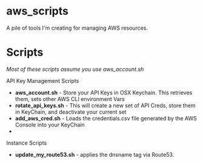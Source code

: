 # aws_scripts

A pile of tools I'm creating for managing AWS resources. 

Scripts
=======
*Most of these scripts assume you use aws_account.sh*

API Key Management Scripts
* **aws_account.sh** - Store your API Keys in OSX Keychain. This retrieves them, sets other AWS CLI environment Vars
* **rotate_api_keys.sh** - This will create a new set of API Creds, store them in KeyChain, and deactivate your current set
* **add_aws_cred.sh** - Loads the credentials.csv file generated by the AWS Console into your KeyChain
*

Instance Scripts
* **update_my_route53.sh** - applies the dnsname tag via Route53.
